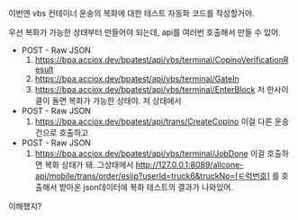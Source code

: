 이번엔 vbs 컨테이너 운송의 복화에 대한 테스트 자동화 코드를 작성할거야.

우선 복화가 가능한 상태부터 만들어야 되는데, api를 여러번 호출해서 만들 수 있어.
 - POST - Raw JSON
	1. https://bpa.acciox.dev/bpatest/api/vbs/terminal/CopinoVerificationResult
	2. https://bpa.acciox.dev/bpatest/api/vbs/terminal/GateIn
	3. https://bpa.acciox.dev/bpatest/api/vbs/terminal/EnterBlock
저 한사이클이 돌면 복화가 가능한 상태야.
저 상태에서
 - POST - Raw JSON
	1. https://bpa.acciox.dev/bpatest/api/trans/CreateCopino
이걸 다른 운송건으로 호출하고
 - POST - Raw JSON
	1. https://bpa.acciox.dev/bpatest/api/vbs/terminal/JobDone
이걸 호출하면 복화 상태가 돼.
그상태에서
http://127.0.0.1:8089/allcone-api/mobile/trans/order/eslip?userId=truck6&truckNo=[ㅌ럭번호]
를 호출해서 받아온 json데이터에 복화 테스트의 결과가 나와있어.

이해했지?